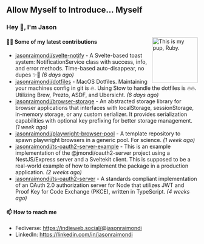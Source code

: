 ## Allow Myself to Introduce... Myself

### Hey :wave:, I'm Jason

<img align='right' alt="This is my pup, Ruby." src='https://jasonraimondi.com/misc/me/zombie-ruby-trimmed@2x.png' width='120px'>

#### 👨‍💻 Some of my latest contributions


- [jasonraimondi/svelte-notify](https://github.com/jasonraimondi/svelte-notify) - A Svelte-based toast system: NotificationService class with success, info, and error methods. Time-based auto-disappear, no dupes ✨🔮 _(6 days ago)_
- [jasonraimondi/dotfiles](https://github.com/jasonraimondi/dotfiles) - MacOS Dotfiles. Maintaining your machines config in git is :fire:. Using Stow to handle the dotfiles is :fire::fire:. Utilizing Brew, Prezto, ASDF, and Ubersicht. _(6 days ago)_
- [jasonraimondi/browser-storage](https://github.com/jasonraimondi/browser-storage) - An abstracted storage library for browser applications that interfaces with localStorage, sessionStorage, in-memory storage, or any custom serializer. It provides serialization capabilities with optional key prefixing for better storage management. _(1 week ago)_
- [jasonraimondi/playwright-browser-pool](https://github.com/jasonraimondi/playwright-browser-pool) - A template repository to spawn playwright browsers in a generic pool. For science. _(1 week ago)_
- [jasonraimondi/ts-oauth2-server-example](https://github.com/jasonraimondi/ts-oauth2-server-example) - This is an example implementation of the @jmondi/oauth2-server project using a NestJS/Express server and a Sveltekit client. This is supposed to be a real-world example of how to implement the package in a production application. _(2 weeks ago)_
- [jasonraimondi/ts-oauth2-server](https://github.com/jasonraimondi/ts-oauth2-server) - A standards compliant implementation of an OAuth 2.0 authorization server for Node that utilizes JWT and Proof Key for Code Exchange (PKCE), written in TypeScript.  _(4 weeks ago)_

#### 📫 How to reach me

- Fediverse: https://indieweb.social/@jasonraimondi
- LinkedIn: https://linkedin.com/in/jasonraimondi
